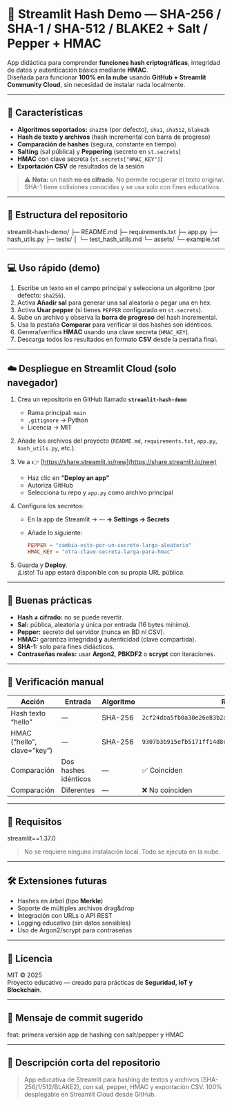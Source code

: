 # 🔐 Streamlit Hash Demo — SHA-256 / SHA-1 / SHA-512 / BLAKE2 + Salt / Pepper + HMAC

App didáctica para comprender **funciones hash criptográficas**, integridad de datos y autenticación básica mediante **HMAC**.  
Diseñada para funcionar **100% en la nube** usando **GitHub + Streamlit Community Cloud**, sin necesidad de instalar nada localmente.

---

## 🚀 Características

- **Algoritmos soportados:** `sha256` (por defecto), `sha1`, `sha512`, `blake2b`
- **Hash de texto y archivos** (hash incremental con barra de progreso)
- **Comparación de hashes** (segura, constante en tiempo)
- **Salting** (sal pública) y **Peppering** (secreto en `st.secrets`)
- **HMAC** con clave secreta (`st.secrets["HMAC_KEY"]`)
- **Exportación CSV** de resultados de la sesión

> ⚠️ **Nota:** un hash **no es cifrado**. No permite recuperar el texto original. SHA-1 tiene colisiones conocidas y se usa solo con fines educativos.

---

## 🧩 Estructura del repositorio

streamlit-hash-demo/
├─ README.md
├─ requirements.txt
├─ app.py
├─ hash_utils.py
├─ tests/
│ └─ test_hash_utils.md
└─ assets/
└─ example.txt


---

## 💻 Uso rápido (demo)

1. Escribe un texto en el campo principal y selecciona un algoritmo (por defecto: `sha256`).
2. Activa **Añadir sal** para generar una sal aleatoria o pegar una en hex.
3. Activa **Usar pepper** (si tienes `PEPPER` configurado en `st.secrets`).
4. Sube un archivo y observa la **barra de progreso** del hash incremental.
5. Usa la pestaña **Comparar** para verificar si dos hashes son idénticos.
6. Genera/verifica **HMAC** usando una clave secreta (`HMAC_KEY`).
7. Descarga todos los resultados en formato **CSV** desde la pestaña final.

---

## ☁️ Despliegue en Streamlit Cloud (solo navegador)

1. Crea un repositorio en GitHub llamado **`streamlit-hash-demo`**
   - Rama principal: `main`
   - `.gitignore` → Python
   - Licencia → MIT

2. Añade los archivos del proyecto (`README.md`, `requirements.txt`, `app.py`, `hash_utils.py`, etc.).

3. Ve a 👉 [https://share.streamlit.io/new](https://share.streamlit.io/new)
   - Haz clic en **“Deploy an app”**
   - Autoriza GitHub
   - Selecciona tu repo y `app.py` como archivo principal

4. Configura los secretos:
   - En la app de Streamlit → **⋯ → Settings → Secrets**
   - Añade lo siguiente:

     ```toml
     PEPPER = "cambia-esto-por-un-secreto-largo-aleatorio"
     HMAC_KEY = "otra-clave-secreta-larga-para-hmac"
     ```

5. Guarda y **Deploy**.  
   ¡Listo! Tu app estará disponible con su propia URL pública.

---

## 🔐 Buenas prácticas

- **Hash ≠ cifrado:** no se puede revertir.
- **Sal:** pública, aleatoria y única por entrada (16 bytes mínimo).
- **Pepper:** secreto del servidor (nunca en BD ni CSV).
- **HMAC:** garantiza integridad **y** autenticidad (clave compartida).
- **SHA-1:** solo para fines didácticos.
- **Contraseñas reales:** usar **Argon2**, **PBKDF2** o **scrypt** con iteraciones.

---

## 🧪 Verificación manual

| Acción | Entrada | Algoritmo | Resultado esperado |
|--------|----------|------------|--------------------|
| Hash texto “hello” | — | SHA-256 | `2cf24dba5fb0a30e26e83b2ac5b9e29e1b161e5c1fa7425e73043362938b9824` |
| HMAC (“hello”, clave=”key”) | — | SHA-256 | `9307b3b915efb5171ff14d8cb55fbcc798c6c0ef1456d66ded1a6aa0f1f7c9d0` |
| Comparación | Dos hashes idénticos | — | ✅ Coinciden |
| Comparación | Diferentes | — | ❌ No coinciden |

---

## 🧰 Requisitos

streamlit==1.37.0


> No se requiere ninguna instalación local. Todo se ejecuta en la nube.

---

## 🛠️ Extensiones futuras

- Hashes en árbol (tipo **Merkle**)
- Soporte de múltiples archivos drag&drop
- Integración con URLs o API REST
- Logging educativo (sin datos sensibles)
- Uso de Argon2/scrypt para contraseñas

---

## 📝 Licencia

MIT © 2025  
Proyecto educativo — creado para prácticas de **Seguridad, IoT y Blockchain**.

---

## 💬 Mensaje de commit sugerido

feat: primera versión app de hashing con salt/pepper y HMAC


---

## 🔎 Descripción corta del repositorio

> App educativa de Streamlit para hashing de textos y archivos (SHA-256/1/512/BLAKE2), con sal, pepper, HMAC y exportación CSV. 100% desplegable en Streamlit Cloud desde GitHub.

